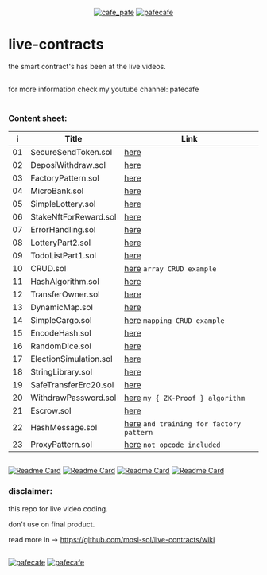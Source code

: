 <p align="center"> 
  <a href="https://twitter.com/cafe_pafe" target="blank"><img src="https://img.shields.io/twitter/follow/cafe_pafe?logo=twitter&style=plastic&labelColor=334455" alt="cafe_pafe" /></a> 
<a href="https://youtube.com/pafecafe" target="blank"><img src="https://img.shields.io/badge/youtube-watch-red/follow/cafe_pafe?logo=youtube&style=plastic&logoColor=red&labelColor=334455" alt="pafecafe" /></a> 
</p>

# live-contracts
the smart contract's has been at the live videos.
##
for more information check my youtube channel: pafecafe

#
### Content sheet:

| i | Title | Link |
| ---- | ---- | ---- |
| 01| SecureSendToken.sol | [here](https://github.com/mosi-sol/live-contracts/tree/main/episode-1) | 
| 02| DeposiWithdraw.sol | [here](https://github.com/mosi-sol/live-contracts/tree/main/episode-2) | 
| 03| FactoryPattern.sol | [here](https://github.com/mosi-sol/live-contracts/tree/main/episode-3) | 
| 04| MicroBank.sol | [here](https://github.com/mosi-sol/live-contracts/tree/main/episode-4) | 
| 05| SimpleLottery.sol | [here](https://github.com/mosi-sol/live-contracts/tree/main/episode-5) | 
| 06| StakeNftForReward.sol | [here](https://github.com/mosi-sol/live-contracts/tree/main/episode-6) | 
| 07| ErrorHandling.sol | [here](https://github.com/mosi-sol/live-contracts/tree/main/episode-7) | 
| 08| LotteryPart2.sol | [here](https://github.com/mosi-sol/live-contracts/tree/main/episode-8) | 
| 09| TodoListPart1.sol | [here](https://github.com/mosi-sol/live-contracts/tree/main/episode-9) | 
| 10| CRUD.sol | [here](https://github.com/mosi-sol/live-contracts/tree/main/episode-10) `array CRUD example` | 
| 11| HashAlgorithm.sol | [here](https://github.com/mosi-sol/live-contracts/tree/main/episode-11) | 
| 12| TransferOwner.sol | [here](https://github.com/mosi-sol/live-contracts/tree/main/episode-12) | 
| 13| DynamicMap.sol | [here](https://github.com/mosi-sol/live-contracts/tree/main/episode-13) | 
| 14| SimpleCargo.sol | [here](https://github.com/mosi-sol/live-contracts/tree/main/episode-14) `mapping CRUD example` | 
| 15| EncodeHash.sol | [here](https://github.com/mosi-sol/live-contracts/tree/main/episode-15) | 
| 16| RandomDice.sol | [here](https://github.com/mosi-sol/live-contracts/tree/main/episode-16) | 
| 17| ElectionSimulation.sol | [here](https://github.com/mosi-sol/live-contracts/tree/main/episode-17) | 
| 18| StringLibrary.sol | [here](https://github.com/mosi-sol/live-contracts/tree/main/episode-18) | 
| 19| SafeTransferErc20.sol | [here](https://github.com/mosi-sol/live-contracts/tree/main/episode-19) | 
| 20| WithdrawPassword.sol | [here](https://github.com/mosi-sol/live-contracts/tree/main/episode-20) `my { ZK-Proof } algorithm` | 
| 21| Escrow.sol | [here](https://github.com/mosi-sol/live-contracts/tree/main/episode-21) | 
| 22| HashMessage.sol | [here](https://github.com/mosi-sol/live-contracts/tree/main/episode-22) `and training for factory pattern` | 
| 23| ProxyPattern.sol | [here](https://github.com/mosi-sol/live-contracts/tree/main/episode-23) `not opcode included` | 

##

[![Readme Card](https://github-readme-stats.vercel.app/api/pin/?username=mosi-sol&repo=live-contracts)](https://github.com/mosi-sol/live-contracts)
[![Readme Card](https://github-readme-stats.vercel.app/api/pin/?username=mosi-sol&repo=live-contracts-s2)](https://github.com/mosi-sol/live-contracts-s2)
[![Readme Card](https://github-readme-stats.vercel.app/api/pin/?username=mosi-sol&repo=live-contract-s3)](https://github.com/mosi-sol/live-contract-s3)
[![Readme Card](https://github-readme-stats.vercel.app/api/pin/?username=mosi-sol&repo=live-contracts-s4)](https://github.com/mosi-sol/live-contracts-s4)

### disclaimer:

this repo for live video coding.

don't use on final product.

read more in -> https://github.com/mosi-sol/live-contracts/wiki

##

<div>
<span align="left"> 
<a href="https://github.com/mosi-sol/live-contracts" target="blank">
  <img src="https://img.shields.io/github/license/mosi-sol/live-contracts" alt="pafecafe" /></a> 
</span>
<span align="center"> 
<a href="https://img.shields.io/twitter/url?url=https%3A%2F%2Fgithub.com%2Fmosi-sol%2Flive-contracts" target="blank"><img src="https://img.shields.io/twitter/url?url=https%3A%2F%2Fgithub.com%2Fmosi-sol%2Flive-contracts" alt="pafecafe" /></a> 
</span>
</div>


